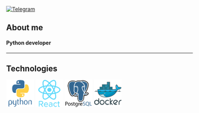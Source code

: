 
[![Telegram](https://img.shields.io/badge/Telegram-%40LNX_USR-blue?style=for-the-badge&logo=telegram)](https://t.me/LNX_USR)

<div>
  <h2>About me</h2>
  <h4>Python developer</h4>
</div>

<hr/>
<div>
  <h2>Technologies</h2>
  
  <img src="https://github.com/devicons/devicon/blob/master/icons/python/python-original-wordmark.svg" height="75" weight="75"/>
  <img src="https://github.com/devicons/devicon/blob/master/icons/react/react-original-wordmark.svg" height="75" weight="75"/>
  <img src="https://github.com/devicons/devicon/blob/master/icons/postgresql/postgresql-original-wordmark.svg" height="75" weight="75"/>
  <img src="https://github.com/devicons/devicon/blob/master/icons/docker/docker-original-wordmark.svg" height="75" weight="75"/>
</div>
